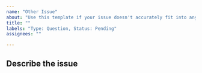 ```yaml
---
name: "Other Issue"
about: "Use this template if your issue doesn't accurately fit into any of the other categories."
title: ""
labels: "Type: Question, Status: Pending"
assignees: ""

---
```


## Describe the issue
<!-- Please describe the issue as clearly and as concisely as possible, without missing any details. -->